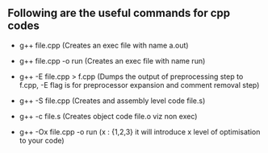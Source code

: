 ## Following are the useful commands for cpp codes

- g++ file.cpp (Creates an exec file with name a.out)
- g++ file.cpp -o run (Creates an exec file with name run)
- g++ -E file.cpp > f.cpp (Dumps the output of preprocessing step to f.cpp, -E flag is for preprocessor expansion and comment removal step)
- g++ -S file.cpp (Creates and assembly level code file.s)
- g++ -c file.s (Creates object code file.o viz non exec)

- g++ -Ox file.cpp -o run (x : {1,2,3} it will introduce x level of optimisation to your code)


